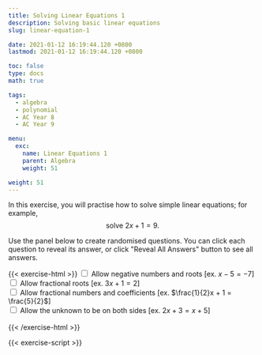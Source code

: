 ```yaml
---
title: Solving Linear Equations 1
description: Solving basic linear equations
slug: linear-equation-1

date: 2021-01-12 16:19:44.120 +0800
lastmod: 2021-01-12 16:19:44.120 +0800

toc: false
type: docs
math: true

tags:
  - algebra
  - polynomial
  - AC Year 8
  - AC Year 9

menu:
  exc:
    name: Linear Equations 1
    parent: Algebra
    weight: 51

weight: 51
---
```


In this exercise, you will practise how to solve simple linear equations; for example, $$ \text{solve}~2x + 1 = 9. $$

Use the panel below to create randomised questions. You can click each question to reveal its answer, or click "Reveal All Answers" button to see all answers.

{{< exercise-html >}}
<input type="checkbox" id="neg0" />
<label for="neg0">Allow negative numbers and roots [ex. $x - 5 = -7$] </label><br />
<input type="checkbox" id="frac0" />
<label for="frac0">Allow fractional roots [ex. $3x + 1 = 2$] </label><br />
<input type="checkbox" id="frac1" />
<label for="frac1">Allow fractional numbers and coefficients [ex. $\frac{1}{2}x + 1 = \frac{5}{2}$] </label><br />
<input type="checkbox" id="both" />
<label for="both">Allow the unknown to be on both sides [ex. $2x+3 = x+5$] </label><br />
<br>
{{< /exercise-html >}}

{{< exercise-script >}}

<script>
  function genQs() {
    // Question area
    const qbox = document.getElementById("questions");
    const qinst = document.getElementById("instructions");
    // Read value from the form
    const nq = document.getElementById("nq").value;
    let neg0,frac0,frac1,both;
    [neg0,frac0,frac1,both] = 
      ["neg0","frac0","frac1","both"].map(chked);
    // Sanity check
    nqIsNumber = /[\d+]/.test(nq);
    if (!nqIsNumber || nq<1 || nq>10 ) {
      qbox.innerHTML = "Error: Invalid number of questions!";
      return;
    }
    // Coefficients
    const maxCoeff = 9;
    const poolCoeff = arange(1, maxCoeff);
    const poolAns = arange(0, maxCoeff);
    if (neg0) {
      poolCoeff.push(...arange(-maxCoeff, -1));
      poolAns.push(...arange(-maxCoeff, -1));
    }
    const poolLett = 'abcdefghijkmnpqrstuvwxyz'.split('');
    // Make questions
    qinst.innerHTML = "Solve the following linear equations.";
    qbox.innerHTML = "";
    let options = MathJax.getMetricsFor(qbox);
    options.display = false;
    MathJax.texReset();
    for (let i = 0; i < nq; i++) {
      const lett = choice(poolLett);
      const ans = new Frac(choice(poolAns), frac0? choice(poolAns,"z") : 1);
      let lhs = new Poly([0, ans.d], lett);
      let rhs = ans.mult(ans.d);
      const op1 = new Frac(choice(poolAns, "z"), frac1? choice(poolAns, "z") : 1);
      const op2 = new Frac(choice(poolAns), frac1? choice(poolAns, "z") : 1);

      lhs = lhs.mult(op1).add(op2);
      rhs = rhs.mult(op1).add(op2);

      if (both) {
        const generator = () => new Frac(choice(poolAns), frac1? choice(poolAns, "z") : 1);
        const poly2 = new Poly(genCoeffs(1, generator, 1), lett);
        lhs = lhs.add(poly2);
        rhs = poly2.add(rhs);
      }
      
      const qTex = `${lhs.tex()} = ${rhs.tex()}`;
      const aTex = `\\boldsymbol{\\iff ${lett}=${ans.tex()}}`;
      render(qTex, aTex, options).then((li) => {
        qbox.appendChild(li);
        MathJax.startup.document.clear();
        MathJax.startup.document.updateDocument();
      });
    }
    return;
  }
</script>